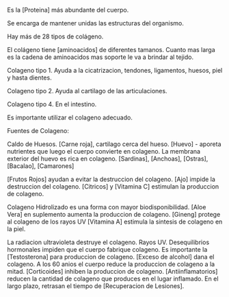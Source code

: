 
Es la [Proteina] más abundante del cuerpo. 

Se encarga de mantener unidas las estructuras del organismo.

Hay más de 28 tipos de colágeno.

El colágeno tiene [aminoacidos] de diferentes tamanos. Cuanto mas larga es la cadena de aminoacidos mas soporte le va a brindar al tejido.

Colageno tipo 1. Ayuda a la cicatrizacion, tendones, ligamentos, huesos, piel y hasta dientes.

Colageno tipo 2. Ayuda al cartilago de las articulaciones. 

Colageno tipo 4. En el intestino.

Es importante utilizar el colageno adecuado. 

Fuentes de Colageno:

Caldo de Huesos. 
[Carne roja], cartilago cerca del hueso. 
[Huevo] - aporeta nutrientes que luego el cuerpo convierte en colageno. 
La membrana exterior del huevo es rica en colageno.
[Sardinas], [Anchoas], [Ostras], [Bacalao], [Camarones]

[Frutos Rojos] ayudan a evitar la destruccion del colageno. 
[Ajo] impide la destruccion del colageno.
[Citricos] y [Vitamina C] estimulan la produccion de colageno.

Colageno Hidrolizado es una forma con mayor biodisponibilidad. 
[Aloe Vera] en suplemento aumenta la produccion de colageno.
[Gineng] protege al colageno de los rayos UV
[Vitamina A] estimula la sintesis de colageno en la piel. 

La radiacion ultravioleta destruye el colageno. Rayos UV. 
Desequilibrios hormonales impiden que el cuerpo fabrique colageno. 
Es importante la [Testosterona] para produccion de colageno. 
[Exceso de alcohol] dana el colageno.
A los 60 anios el cuerpo reduce la produccion de colageno a la mitad. 
[Corticoides] inhiben la produccion de colageno. 
[Antiinflamatorios] reducen la cantidad de colageno que produces en el lugar inflamado. En el largo plazo, retrasan el tiempo de [Recuperacion de Lesiones].






